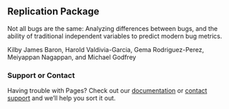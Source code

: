 ## Replication Package

Not all bugs are the same: Analyzing differences between bugs, and the ability of traditional independent variables to predict modern bug metrics.

Kilby James Baron, Harold Valdivia-Garcia, Gema Rodriguez-Perez, Meiyappan Nagappan, and Michael Godfrey

### Support or Contact

Having trouble with Pages? Check out our [documentation](https://help.github.com/categories/github-pages-basics/) or [contact support](https://github.com/contact) and we’ll help you sort it out.
